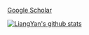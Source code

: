 [Google Scholar](https://scholar.google.com/citations?user=-Vv6hJsAAAAJ&hl=zh-CN)

<!--
**yanliang3612/yanliang3612** is a ✨ _special_ ✨ repository because its `README.md` (this file) appears on your GitHub profile.

Here are some ideas to get you started:

- 🔭 I’m currently working on ...
- 🌱 I’m currently learning ...
- 👯 I’m looking to collaborate on ...
- 🤔 I’m looking for help with ...
- 💬 Ask me about ...
- 📫 How to reach me: ...
- 😄 Pronouns: ...
- ⚡ Fun fact: ...
-->

[![LiangYan's github stats](https://github-readme-stats.vercel.app/api?username=yanliang3612&show_icons=true&theme=ayu-mirage)](https://github.com/anuraghazra/github-readme-stats)

